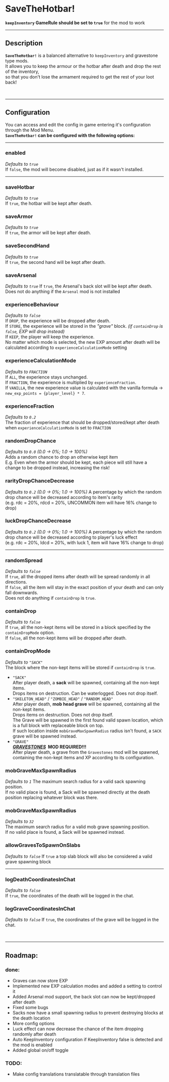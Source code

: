 # SaveTheHotbar!

**`keepInventory` GameRule should be set to `true`** for the mod to work

<hr>

## Description

**`SaveTheHotbar!`** is a balanced alternative to `keepInventory` and gravestone type mods.  
It allows you to keep the armour or the hotbar after death and drop the rest of the inventory,  
so that you don't lose the armament required to get the rest of your loot back!

<br>
<hr>

## Configuration

You can access and edit the config in game entering it's configuration through the Mod Menu.  
**`SaveTheHotbar!` can be configured with the following options:**

<hr>

### enabled

*Defaults to `true`*  
If `false`, the mod will become disabled, just as if it wasn't installed.

<hr>


### saveHotbar

*Defaults to `true`*  
If `true`, the hotbar will be kept after death.

### saveArmor

*Defaults to `true`*  
If `true`, the armor will be kept after death.

### saveSecondHand

*Defaults to `true`*  
If `true`, the second hand will be kept after death.


### saveArsenal

*Defaults to `true`*
If `true`, the Arsenal's back slot will be kept after death.  
Does not do anything if the `Arsenal` mod is not installed


### experienceBehaviour

*Defaults to `false`*  
If `DROP`, the experience will be dropped after death.  
If `STORE`, the experience will be stored in the *"grave"* block. *(if `containDrop` is `false`, EXP will drop instead)*  
If `KEEP`, the player will keep the experience.  
No matter which mode is selected, the new EXP amount after death will be calculated according to `experienceCalculationMode` setting

### experienceCalculationMode

*Defaults to `FRACTION`*  
If `ALL`, the experience stays unchanged.  
If `FRACTION`, the experience is multiplied by `experienceFraction`.  
If `VANILLA`, the new experience value is calculated with the vanilla formula -> `new_exp_points = {player_level} * 7`.

### experienceFraction

*Defaults to `0.2`*  
The fraction of experience that should be dropped/stored/kept after death when `experienceCalculationMode` is set to `FRACTION`


### randomDropChance

*Defaults to `0.0` (0.0 -> 0%; 1.0 -> 100%)*  
Adds a random chance to drop an otherwise kept item  
E.g. Even when the armor should be kept, each piece will still have a change to be dropped instead, increasing the risk!

### rarityDropChanceDecrease

*Defaults to `0.2` (0.0 -> 0%; 1.0 -> 100%)*
A percentage by which the random drop chance will be decreased according to item's rarity  
(e.g. rdc = 20%, rdcd = 20%, UNCOMMON item will have 16% change to drop)

### luckDropChanceDecrease

*Defaults to `0.2` (0.0 -> 0%; 1.0 -> 100%)*
A percentage by which the random drop chance will be decreased according to player's luck effect  
(e.g. rdc = 20%, ldcd = 20%, with luck 1, item will have 16% change to drop)

<hr>


### randomSpread

*Defaults to `false`*  
If `true`, all the dropped items after death will be spread randomly in all directions.  
If `false`, all the item will stay in the exact position of your death and can only fall downwards.  
Does not do anything if `containDrop` is `true`.

### containDrop

*Defaults to `false`*  
If `true`, all the non-kept items will be stored in a block specified by the `containDropMode` option.  
If `false`, all the non-kept items will be dropped after death.

### containDropMode

*Defaults to `"SACK"`*  
The block where the non-kept items will be stored if `containDrop` is `true`.
- `"SACK"`  
  After player death, a **sack** will be spawned, containing all the non-kept items.  
  Drops items on destruction. Can be waterlogged. Does not drop itself.
- `"SKELETON_HEAD"` / `"ZOMBIE_HEAD"` / `"RANDOM_HEAD"`   
  After player death, **mob head grave** will be spawned, containing all the non-kept items.  
  Drops items on destruction. Does not drop itself.  
  The Grave will be spawned in the first found valid spawn location, which is a full block with replaceable block on top.  
  If such location inside `mobGraveMaxSpawnRadius` radius isn't found, a `SACK` grave will be spawned instead.
- `"GRAVE"`  
  __**[*GRAVESTONES*](https://modrinth.com/mod/pneumono_gravestones)&nbsp; MOD REQUIRED!!!**__  
  After player death, a grave from the `Gravestones` mod will be spawned,  
  containing the non-kept items and XP according to its configuration.

### mobGraveMaxSpawnRadius
*Defaults to `1`*
The maximum search radius for a valid sack spawning position.  
If no valid place is found, a Sack will be spawned directly at the death position replacing whatever block was there.

### mobGraveMaxSpawnRadius

*Defaults to `32`*  
The maximum search radius for a valid mob grave spawning position.  
If no valid place is found, a Sack will be spawned instead.

### allowGravesToSpawnOnSlabs

*Defaults to `false`*
If `true` a top slab block will also be considered a valid grave spawning block

<hr>


### logDeathCoordinatesInChat

*Defaults to `false`*  
If `true`, the coordinates of the death will be logged in the chat.

### logGraveCoordinatesInChat

*Defaults to `false`*
If `true`, the coordinates of the grave will be logged in the chat.

<br>
<hr>

## Roadmap:

### done:

- Graves can now store EXP
- Implemented new EXP calculation modes and added a setting to control it
- Added Arsenal mod support, the back slot can now be kept/dropped after death
- Fixed some bugs
- Sacks now have a small spawning radius to prevent destroying blocks at the death location
- More config options
- Luck effect can now decrease the chance of the item dropping randomly after death
- Auto KeepInventory configuration if KeepInventory false is detected and the mod is enabled
- Added global on/off toggle

### TODO:

- Make config translations translatable through translation files